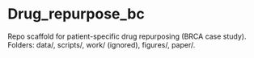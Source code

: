 ﻿# Drug_repurpose_bc
Repo scaffold for patient-specific drug repurposing (BRCA case study).
Folders: data/, scripts/, work/ (ignored), figures/, paper/.
